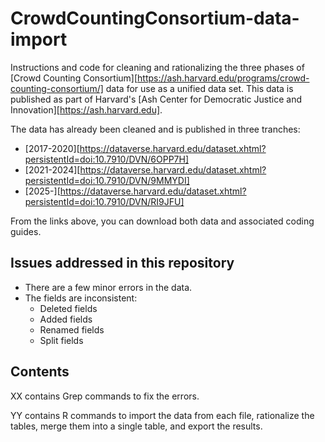 # CrowdCountingConsortium-data-import

Instructions and code for cleaning and rationalizing the three phases of [Crowd Counting Consortium][https://ash.harvard.edu/programs/crowd-counting-consortium/] data for use as a unified data set. This data is published as part of Harvard's [Ash Center for Democratic Justice and Innovation][https://ash.harvard.edu].

The data has already been cleaned and is published in three tranches:

- [2017-2020][https://dataverse.harvard.edu/dataset.xhtml?persistentId=doi:10.7910/DVN/6OPP7H]
- [2021-2024][https://dataverse.harvard.edu/dataset.xhtml?persistentId=doi:10.7910/DVN/9MMYDI]
- [2025-][https://dataverse.harvard.edu/dataset.xhtml?persistentId=doi:10.7910/DVN/RI9JFU]

From the links above, you can download both data and associated coding guides.

## Issues addressed in this repository

- There are a few minor errors in the data.
- The fields are inconsistent:
    - Deleted fields
    - Added fields
    - Renamed fields
    - Split fields

## Contents

XX contains Grep commands to fix the errors.

YY contains R commands to import the data from each file, rationalize the tables, merge them into a single table, and export the results.
